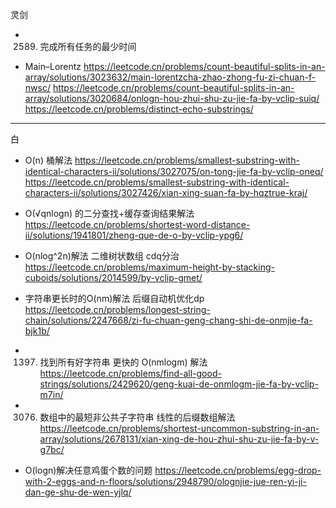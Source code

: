 灵剑

- 2589. 完成所有任务的最少时间

- Main–Lorentz
  https://leetcode.cn/problems/count-beautiful-splits-in-an-array/solutions/3023632/main-lorentzcha-zhao-zhong-fu-zi-chuan-f-nwsc/
  https://leetcode.cn/problems/count-beautiful-splits-in-an-array/solutions/3020684/onlogn-hou-zhui-shu-zu-jie-fa-by-vclip-suiq/
  https://leetcode.cn/problems/distinct-echo-substrings/

---

白

- O(n) 桶解法
  https://leetcode.cn/problems/smallest-substring-with-identical-characters-ii/solutions/3027075/on-tong-jie-fa-by-vclip-oneq/
  https://leetcode.cn/problems/smallest-substring-with-identical-characters-ii/solutions/3027426/xian-xing-suan-fa-by-hqztrue-kraj/

- O(√qnlogn) 的二分查找+缓存查询结果解法
  https://leetcode.cn/problems/shortest-word-distance-ii/solutions/1941801/zheng-que-de-o-by-vclip-ypg6/

- O(nlog^2n)解法 二维树状数组 cdq分治
  https://leetcode.cn/problems/maximum-height-by-stacking-cuboids/solutions/2014599/by-vclip-gmet/

- 字符串更长时的O(nm)解法 后缀自动机优化dp
  https://leetcode.cn/problems/longest-string-chain/solutions/2247668/zi-fu-chuan-geng-chang-shi-de-onmjie-fa-bjk1b/

- 1397. 找到所有好字符串
        更快的 O(nmlogm) 解法
        https://leetcode.cn/problems/find-all-good-strings/solutions/2429620/geng-kuai-de-onmlogm-jie-fa-by-vclip-m7in/

- 3076. 数组中的最短非公共子字符串
        线性的后缀数组解法
        https://leetcode.cn/problems/shortest-uncommon-substring-in-an-array/solutions/2678131/xian-xing-de-hou-zhui-shu-zu-jie-fa-by-v-g7bc/
- O(logn)解决任意鸡蛋个数的问题
  https://leetcode.cn/problems/egg-drop-with-2-eggs-and-n-floors/solutions/2948790/olognjie-jue-ren-yi-ji-dan-ge-shu-de-wen-yjlq/
